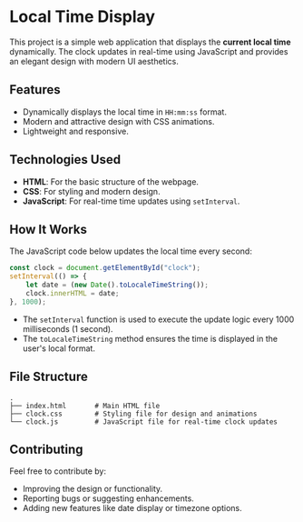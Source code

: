 # Local Time Display

This project is a simple web application that displays the **current local time** dynamically. The clock updates in real-time using JavaScript and provides an elegant design with modern UI aesthetics.

## Features
- Dynamically displays the local time in `HH:mm:ss` format.
- Modern and attractive design with CSS animations.
- Lightweight and responsive.

## Technologies Used
- **HTML**: For the basic structure of the webpage.
- **CSS**: For styling and modern design.
- **JavaScript**: For real-time time updates using `setInterval`.

## How It Works
The JavaScript code below updates the local time every second:
```javascript
const clock = document.getElementById("clock");
setInterval(() => {
    let date = (new Date().toLocaleTimeString());
    clock.innerHTML = date;
}, 1000);
```
- The `setInterval` function is used to execute the update logic every 1000 milliseconds (1 second).
- The `toLocaleTimeString` method ensures the time is displayed in the user's local format.


## File Structure
```
.
├── index.html       # Main HTML file
├── clock.css        # Styling file for design and animations
└── clock.js         # JavaScript file for real-time clock updates
```



## Contributing
Feel free to contribute by:
- Improving the design or functionality.
- Reporting bugs or suggesting enhancements.
- Adding new features like date display or timezone options.






